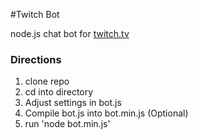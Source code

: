 #Twitch Bot

node.js chat bot for [twitch.tv](www.Twitch.tv)

### Directions
1. clone repo
2. cd into directory
3. Adjust settings in bot.js
4. Compile bot.js into bot.min.js (Optional)
5. run 'node bot.min.js'
